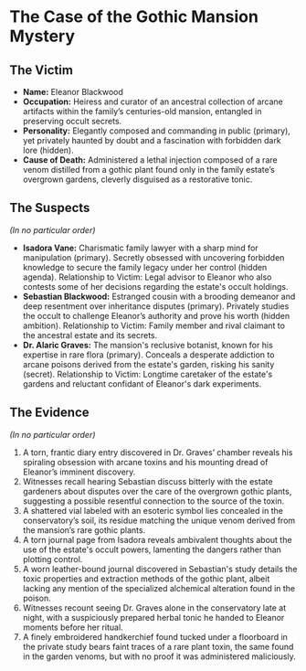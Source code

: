 # The Case of the Gothic Mansion Mystery

## The Victim
- **Name:** Eleanor Blackwood
- **Occupation:** Heiress and curator of an ancestral collection of arcane artifacts within the family’s centuries-old mansion, entangled in preserving occult secrets.
- **Personality:** Elegantly composed and commanding in public (primary), yet privately haunted by doubt and a fascination with forbidden dark lore (hidden).
- **Cause of Death:** Administered a lethal injection composed of a rare venom distilled from a gothic plant found only in the family estate’s overgrown gardens, cleverly disguised as a restorative tonic.

## The Suspects
*(In no particular order)*
- **Isadora Vane:** Charismatic family lawyer with a sharp mind for manipulation (primary). Secretly obsessed with uncovering forbidden knowledge to secure the family legacy under her control (hidden agenda). Relationship to Victim: Legal advisor to Eleanor who also contests some of her decisions regarding the estate's occult holdings.
- **Sebastian Blackwood:** Estranged cousin with a brooding demeanor and deep resentment over inheritance disputes (primary). Privately studies the occult to challenge Eleanor’s authority and prove his worth (hidden ambition). Relationship to Victim: Family member and rival claimant to the ancestral estate and its secrets.
- **Dr. Alaric Graves:** The mansion's reclusive botanist, known for his expertise in rare flora (primary). Conceals a desperate addiction to arcane poisons derived from the estate's garden, risking his sanity (secret). Relationship to Victim: Longtime caretaker of the estate's gardens and reluctant confidant of Eleanor's dark experiments.

## The Evidence
*(In no particular order)*
1. A torn, frantic diary entry discovered in Dr. Graves’ chamber reveals his spiraling obsession with arcane toxins and his mounting dread of Eleanor’s imminent discovery.
2. Witnesses recall hearing Sebastian discuss bitterly with the estate gardeners about disputes over the care of the overgrown gothic plants, suggesting a possible resentful connection to the source of the toxin.
3. A shattered vial labeled with an esoteric symbol lies concealed in the conservatory’s soil, its residue matching the unique venom derived from the mansion’s rare gothic plants.
4. A torn journal page from Isadora reveals ambivalent thoughts about the use of the estate's occult powers, lamenting the dangers rather than plotting control.
5. A worn leather-bound journal discovered in Sebastian's study details the toxic properties and extraction methods of the gothic plant, albeit lacking any mention of the specialized alchemical alteration found in the poison.
6. Witnesses recount seeing Dr. Graves alone in the conservatory late at night, with a suspiciously prepared herbal tonic he handed to Eleanor moments before her ritual.
7. A finely embroidered handkerchief found tucked under a floorboard in the private study bears faint traces of a rare plant toxin, the same found in the garden venoms, but with no proof it was administered maliciously.